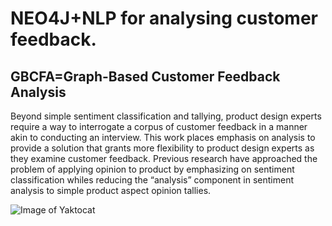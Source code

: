 # NEO4J+NLP for analysing customer feedback.
## GBCFA=Graph-Based Customer Feedback Analysis
Beyond simple sentiment classification and tallying, product design experts require a way to interrogate a corpus of customer feedback in a manner akin to conducting an interview. This work places emphasis on analysis to provide a solution that grants more flexibility to product design experts as they examine customer feedback. Previous research have approached the problem of applying opinion to product by emphasizing on sentiment classification whiles reducing the “analysis” component in sentiment analysis to simple product aspect opinion tallies.

![Image of Yaktocat](https://octodex.github.com/images/yaktocat.png)
